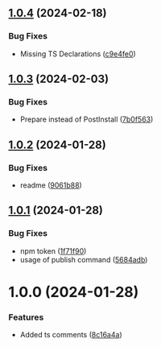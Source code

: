## [1.0.4](https://github.com/art29/react-image-pin/compare/v1.0.3...v1.0.4) (2024-02-18)


### Bug Fixes

* Missing TS Declarations ([c9e4fe0](https://github.com/art29/react-image-pin/commit/c9e4fe05cf659695a4e39a1143c93ae3b97e637c))

## [1.0.3](https://github.com/art29/react-image-pin/compare/v1.0.2...v1.0.3) (2024-02-03)


### Bug Fixes

* Prepare instead of PostInstall ([7b0f563](https://github.com/art29/react-image-pin/commit/7b0f563690351dbd6ce376c3fd4cdec6673ba225))

## [1.0.2](https://github.com/art29/react-image-pin/compare/v1.0.1...v1.0.2) (2024-01-28)

### Bug Fixes

- readme ([9061b88](https://github.com/art29/react-image-pin/commit/9061b88ec78c7b41823811c44d55f98006b7f603))

## [1.0.1](https://github.com/art29/react-image-pin/compare/v1.0.0...v1.0.1) (2024-01-28)

### Bug Fixes

- npm token ([1f71f90](https://github.com/art29/react-image-pin/commit/1f71f90ff6f6e58ba29a02e32fad6de8015cc494))
- usage of publish command ([5684adb](https://github.com/art29/react-image-pin/commit/5684adb372d9c43ae89a1297ca3fd8caab09c096))

# 1.0.0 (2024-01-28)

### Features

- Added ts comments ([8c16a4a](https://github.com/art29/react-image-pin/commit/8c16a4ae3889c3ce306d8b2c0cc783b2bcd009cd))
